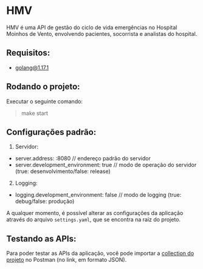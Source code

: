 # HMV

HMV é uma API de gestão do ciclo de vida emergências no Hospital Moinhos de Vento, envolvendo pacientes, socorrista e analistas do hospital.

## Requisitos:

- golang@1.17.1

## Rodando o projeto:

Executar o seguinte comando:

> make start

## Configurações padrão:

1) Servidor:
- server.address: :8080 // endereço padrão do servidor
- server.development_environment: true // modo de operação do servidor (true: desenvolvimento/false: release)

2) Logging:
- logging.development_environment: false // modo de logging (true: debug/false: produção)


A qualquer momento, é possível alterar as configurações da aplicação através do arquivo `settings.yaml`, que se encontra na raiz do projeto.

## Testando as APIs:

Para poder testar as APIs da aplicação, você pode importar a [collection do projeto](https://www.getpostman.com/collections/ab992d09a3eb6ff74a44) no Postman (no link, em formato JSON).
